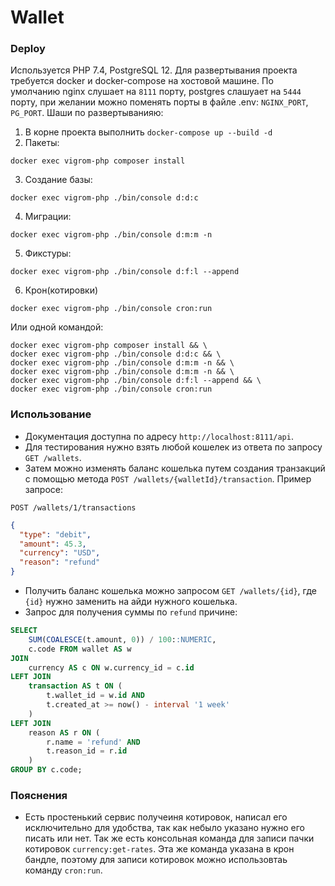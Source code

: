# Wallet
### Deploy
Используется PHP 7.4, PostgreSQL 12. 
Для развертывания проекта требуется docker и docker-compose на хостовой машине. По умолчанию nginx слушает на `8111` порту, postgres слашуает на `5444` порту, при желании можно поменять порты в файле .env: `NGINX_PORT`, `PG_PORT`. Шаши по развертыванияю:
1. В корне проекта выполнить `docker-compose up --build -d `
2. Пакеты:
```shell script
docker exec vigrom-php composer install
```
3. Создание базы:
```shell script
docker exec vigrom-php ./bin/console d:d:c
```
4. Миграции:
```shell script
docker exec vigrom-php ./bin/console d:m:m -n
```
5. Фикстуры:
```shell script
docker exec vigrom-php ./bin/console d:f:l --append
```
6. Крон(котировки)
```shell script
docker exec vigrom-php ./bin/console cron:run
```
Или одной командой:
```shell script
docker exec vigrom-php composer install && \
docker exec vigrom-php ./bin/console d:d:c && \
docker exec vigrom-php ./bin/console d:m:m -n && \
docker exec vigrom-php ./bin/console d:m:m -n && \
docker exec vigrom-php ./bin/console d:f:l --append && \
docker exec vigrom-php ./bin/console cron:run
```

### Использование
* Документация доступна по адресу `http://localhost:8111/api`.
* Для тестирования нужно взять любой кошелек из ответа по запросу `GET /wallets`.
* Затем можно изменять баланс кошелька путем создания транзакций с помощью метода `POST /wallets/{walletId}/transaction`. Пример запросе:
```
POST /wallets/1/transactions
```
```json
{
  "type": "debit",
  "amount": 45.3,
  "currency": "USD",
  "reason": "refund"
}
```
* Получить баланс кошелька можно запросом `GET /wallets/{id}`, где `{id}` нужно заменить на айди нужного кошелька.
* Запрос для получения суммы по `refund` причине:
```sql
SELECT 
    SUM(COALESCE(t.amount, 0)) / 100::NUMERIC, 
    c.code FROM wallet AS w
JOIN 
    currency AS c ON w.currency_id = c.id
LEFT JOIN 
    transaction AS t ON (
        t.wallet_id = w.id AND 
        t.created_at >= now() - interval '1 week'
    )
LEFT JOIN 
    reason AS r ON (
        r.name = 'refund' AND 
        t.reason_id = r.id
    )
GROUP BY c.code;
```

### Пояснения
* Есть простенький сервис получеиня котировок, написал его исключительно для удобства, так как небыло указано нужно его писать или нет. Так же есть консольная команда для записи пачки котировок `currency:get-rates`. Эта же команда указана в крон бандле, поэтому для записи котировок можно использовтаь команду `cron:run`.